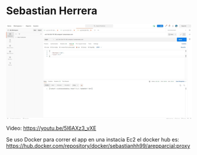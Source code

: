 # Sebastian Herrera

![](https://github.com/Sebastianhh99/AREP-ParcialProxy/blob/d138a00b1f9d4a60813d142aa99201474984becc/resources/postman.jpg)

Video: https://youtu.be/5I6AXz3_vXE

Se uso Docker para correr el app en una instacia Ec2 el docker hub es: https://hub.docker.com/repository/docker/sebastianhh99/arepparcial:proxy

